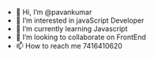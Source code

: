 - 👋 Hi, I’m @pavankumar
- 👀 I’m interested in javaScript Developer
- 🌱 I’m currently learning Javascript
- 💞️ I’m looking to collaborate on FrontEnd
- 📫 How to reach me 7416410620

<!---
pavankumarreddy418/pavankumarreddy418 is a ✨ special ✨ repository because its `README.md` (this file) appears on your GitHub profile.
You can click the Preview link to take a look at your changes.
--->
